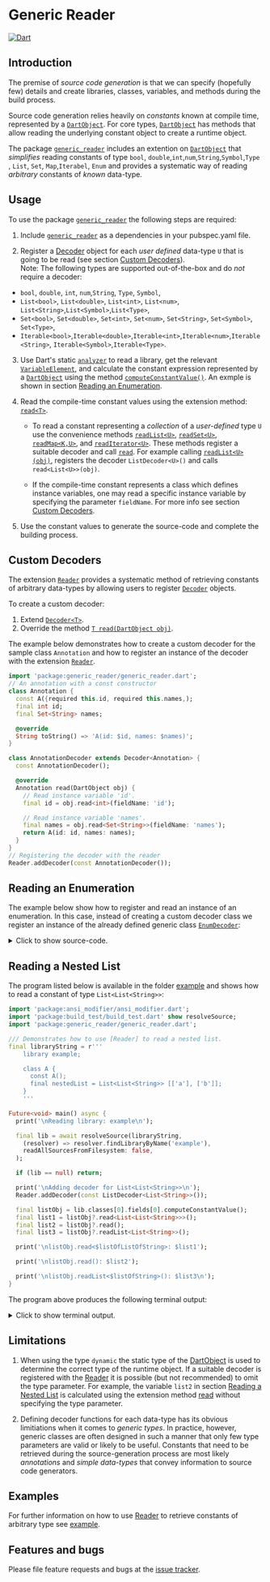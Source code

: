 
# Generic Reader
[![Dart](https://github.com/simphotonics/generic_reader/actions/workflows/dart.yml/badge.svg)](https://github.com/simphotonics/generic_reader/actions/workflows/dart.yml)

## Introduction

The premise of *source code generation* is that we can specify
(hopefully few) details and create libraries, classes, variables,
and methods during the build process.

Source code generation relies heavily on *constants* known at compile time,
represented by a [`DartObject`][DartObject].
For core types, [`DartObject`][DartObject] has methods that
allow reading the underlying constant object to create a runtime object.

The package [`generic_reader`][generic_reader] includes an extention on
[`DartObject`][DartObject] that *simplifies* reading constants of
type `bool`, `double`,`int`,`num`,`String`,`Symbol`,`Type` ,
`List`, `Set`, `Map`,`Iterabel`, `Enum`
and provides a systematic way of reading *arbitrary* constants of *known*
data-type.


## Usage

To use the package [`generic_reader`][generic_reader] the following steps are required:
1. Include [`generic_reader`][generic_reader] as a dependencies in
your pubspec.yaml file.

2. Register a [Decoder][Decoder] object for each *user defined*
data-type `U` that is going to be read
   (see section [Custom Decoders](#custom-decoders)). </br>
Note: The following types are supported out-of-the-box and do *not* require a decoder:
* `bool`, `double`, `int`, `num`,`String`, `Type`, `Symbol`,
* `List<bool>`, `List<double>`, `List<int>`, `List<num>`,
`List<String>`,`List<Symbol>`,`List<Type>`,
* `Set<bool>`, `Set<double>`, `Set<int>`, `Set<num>`, `Set<String>`, `Set<Symbol>`,
`Set<Type>`,
*   `Iterable<bool>`,`Iterable<double>`,`Iterable<int>`,`Iterable<num>`,`Iterable<String>`,
`Iterable<Symbol>`,`Iterable<Type>`.

3. Use Dart's static [`analyzer`][analyzer] to read a library, get
the relevant [`VariableElement`][VariableElement], and calculate the constant
expression represented by a [`DartObject`][DartObject]
using the method [`computeConstantValue()`][computeConstantValue()]. An exmple
is shown in section [Reading an Enumeration](#reading-an-enumeration).

4. Read the compile-time constant values using the extension method: [`read<T>`][read]. <br/>

   * To read a constant representing a *collection* of a *user-defined* type `U`
   use the convenience methods [`readList<U>`][readList],
   [`readSet<U>`][readSet], [`readMap<K,U>`][readMap], and [`readIterator<U>`][readIterator].
   These methods register a suitable decoder and call [`read`][read].
   For example calling [`readList<U>(obj)`][readList], registers the decoder
   `ListDecoder<U>()` and calls `read<List<U>>(obj)`.

   * If the compile-time constant represents a class which defines instance
   variables, one may read a specific instance variable  by specifying
   the parameter `fieldName`. For more info see section
   [Custom Decoders](#custom-decoders).

5. Use the constant values to generate the source-code and complete the building
process.

## Custom Decoders

The extension [`Reader`][Reader] provides a systematic method of
retrieving constants of
arbitrary data-types by allowing users to register [`Decoder`][Decoder] objects.

To create a custom decoder:
1. Extend [`Decoder<T>`][Decoder].
2. Override the method [`T read(DartObject obj)`][Decoder.read].

The example below demonstrates how to create a custom decoder for the
sample class `Annotation` and how to register an instance of the decoder with
the extension [`Reader`][Reader].

```Dart
import 'package:generic_reader/generic_reader.dart';
// An annotation with a const constructor
class Annotation {
  const A({required this.id, required this.names,);
  final int id;
  final Set<String> names;

  @override
  String toString() => 'A(id: $id, names: $names)';
}

class AnnotationDecoder extends Decoder<Annotation> {
  const AnnotationDecoder();

  @override
  Annotation read(DartObject obj) {
    // Read instance variable 'id'.
    final id = obj.read<int>(fieldName: 'id');

    // Read instance variable 'names'.
    final names = obj.read<Set<String>>(fieldName: 'names');
    return A(id: id, names: names);
  }
}
// Registering the decoder with the reader
Reader.addDecoder(const AnnotationDecoder());
```

## Reading an Enumeration

The example below show how to register and read an instance of an enumeration.
In this case, instead of creating a custom
decoder class we register an instance of the already defined generic class
[`EnumDecoder`][EnumDecoder]:

<details>  <summary> Click to show source-code. </summary>

```Dart
import 'package:ansi_modifier/ansi_modifier.dart';
import 'package:build_test/build_test.dart' show resolveSource;
import 'package:generic_reader/generic_reader.dart';

/// Demonstrates how to use [Reader] to read an enum.
enum Order { asc, desc }

Future<void> main() async {
  print('\nReading library: example\n');

  // Read the dart library
  final lib = await resolveSource(
    r'''
    library example;

    enum Order { asc, desc }

    class A {
      const A();
      final Order order = Order.asc;
    }
    ''',
    (resolver) => resolver.findLibraryByName('example'),
    readAllSourcesFromFilesystem: false,
  );

  if (lib == null) return;

  /// Add a decoder for the enum:
  Reader.addDecoder(const EnumDecoder<Order>(Order.values));

  /// Compute the compile-time constant value
  final enumObj = lib.classes[0].fields[0].computeConstantValue();

  /// Read the compile-time constant value to obtain a runtime instance of the
  /// enumeration.
  final enum0 = enumObj?.read<Order>();

  print(
    '\nReading an enum of type ${'Order'.style(Ansi.green)}: '
    '$enum0\n',
  );
}

```
</details>


## Reading a Nested List

The program listed below is available in the folder [example][example] and
shows how to read a constant of type
`List<List<String>>`:

```Dart
import 'package:ansi_modifier/ansi_modifier.dart';
import 'package:build_test/build_test.dart' show resolveSource;
import 'package:generic_reader/generic_reader.dart';

/// Demonstrates how to use [Reader] to read a nested list.
final libraryString = r'''
    library example;

    class A {
      const A();
      final nestedList = List<List<String>> [['a'], ['b']];
    }
    '''

Future<void> main() async {
  print('\nReading library: example\n');

  final lib = await resolveSource(libraryString,
    (resolver) => resolver.findLibraryByName('example'),
    readAllSourcesFromFilesystem: false,
  );

  if (lib == null) return;

  print('\nAdding decoder for List<List<String>>\n');
  Reader.addDecoder(const ListDecoder<List<String>>());

  final listObj = lib.classes[0].fields[0].computeConstantValue();
  final list1 = listObj?.read<List<List<String>>>();
  final list2 = listObj?.read();
  final list3 = listObj?.readList<List<String>>();

  print('\nlistObj.read<$listOfListOfString>: $list1');

  print('\nlistObj.read(): $list2');

  print('\nlistObj.readList<$listOfString>(): $list3\n');
}
```
The program above produces the following terminal output:


<details>  <summary> Click to show terminal output. </summary>


```Term
$ dart example/bin/list_example.dart

Reading library: example

  0s _ResolveSourceBuilder<LibraryElement?> on 5 inputs; $package$
  1s _ResolveSourceBuilder<LibraryElement?> on 5 inputs: 5 no-op
  Built with build_runner in 1s; wrote 0 outputs.

Adding decoder for List<List<String>>

listObj.read<List<List<String>>>: [[a], [b]]

listObj.read(): [[a], [b]]

listObj.readList<List<String>>(): [[a], [b]]

```
</details>


## Limitations

1) When using the type `dynamic` the static type of the [DartObject][DartObject]
is used to determine the correct type of the runtime object. If a suitable
decoder is registered with the [Reader][Reader] it is possible
(but not recommended) to omit the type parameter.
For example, the variable `list2` in section
[Reading a Nested List](#reading-a-nested-list) is calculated using the extension
method [read][read] without specifying the type parameter.

2) Defining decoder functions for each data-type has its obvious limitiations when it comes to *generic types*.
In practice, however, generic classes are often designed in such a manner
that only few type parameters are valid or likely to be useful.
Constants that need to be retrieved during the source-generation
process are most likely *annotations* and *simple data-types* that
convey information to source code generators.

## Examples

For further information on how to use [Reader] to retrieve constants of
arbitrary type see [example].

## Features and bugs

Please file feature requests and bugs at the [issue tracker].

[issue tracker]: https://github.com/simphotonics/generic_reader/issues

[analyzer]: https://pub.dev/packages/analyzer

[computeConstantValue()]: https://pub.dev/documentation/analyzer/latest/dart_element_element/VariableElement/computeConstantValue.html

[Decoder]: https://github.com/simphotonics/generic_reader#decoder-functions

[DartObject]: https://pub.dev/documentation/analyzer/latest/dart_constant_value/DartObject-class.html

[EnumDecoder]: https://pub.dev/packages/generic_reader/EnumDecoder.html

[example]: https://github.com/simphotonics/generic_reader/tree/main/example

[Reader]: https://pub.dev/packages/generic_reader/Reader.html

[generic_reader]: https://pub.dev/packages/generic_reader

[read]: https://pub.dev/documentation/generic_reader/latest/generic_reader/Reader/read.html

[Decoder.read]: https://pub.dev/documentation/generic_reader/latest/generic_reader/Decoder/read.html

[readIterator]: https://pub.dev/documentation/generic_reader/latest/generic_reader/Reader/readIterator.html

[readList]: https://pub.dev/documentation/generic_reader/latest/generic_reader/Reader/readList.html

[readMap]: https://pub.dev/documentation/generic_reader/latest/generic_reader/Reader/readMap.html

[readSet]: https://pub.dev/documentation/generic_reader/latest/generic_reader/Reader/readSet.html

[VariableElement]: https://pub.dev/documentation/analyzer/latest/dart_element_element/VariableElement-class.html
